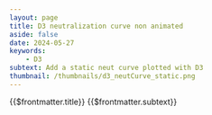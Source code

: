 ```yaml
---
layout: page
title: D3 neutralization curve non animated
aside: false
date: 2024-05-27
keywords:
    - D3
subtext: Add a static neut curve plotted with D3
thumbnail: /thumbnails/d3_neutCurve_static.png
---
```


<FigureTitle>{{$frontmatter.title}}</FigureTitle>
<SubtitleHeader>{{$frontmatter.subtext}}</SubtitleHeader>
<D3PlotContainer>
<svg></svg>
</D3PlotContainer>


<script setup>
    import { ref, onMounted, computed, watch } from 'vue';
    import * as d3 from 'd3';

    const dataFile = '/data/ephrin_neutcurve_df.csv'

    const svgContainer = ref(null);
    const dataset = ref(null);
    const width = 500;
    const height = 300;
    const marginTop = 20;
    const marginRight = 30;
    const marginBottom = 40;
    const marginLeft = 40;

    // Format the data from the CSV file
    function formatFile(data) {
        return data.map(d => ({
            serum: d.serum,
            measurement: +d3.format(".6f")(d.measurement),
            concentration: +d3.format(".8f")(d.concentration),
            fit: +d3.format(".8f")(d.fit),
            upper: +d3.format(".8f")(d.upper),
            lower: +d3.format(".8f")(d.lower)
        })).filter(d => !isNaN(d.concentration) && !isNaN(d.fit));
    }

    // Create the SVG element
    function createSvg() {
        const svg = d3.select('svg')
            //.attr('width', width)
            //.attr('height', height)
            .attr('preserveAspectRatio', "xMinYMin meet")
            .attr("viewBox", [0, 0, width, height]);
        
        return svg;
    }

    // Draw the plot
    function makePlot(svg) {

        const serumGroups = d3.group(dataset.value, d => d.serum);
        const serumDomain = Array.from(serumGroups.keys());

        const innerWidth = width - marginLeft - marginRight;
        const innerHeight = height - marginTop - marginBottom;

        const bounds = svg.append('g')
            .attr('transform', `translate(${marginLeft}, ${marginTop})`);

        const colorScale = d3.scaleOrdinal()
            .domain(serumDomain)
            .range(d3.schemeTableau10);

        const xScale = d3.scaleLog()
            .base(10)
            .domain(d3.extent(dataset.value, d => d.concentration))
            .range([0,innerWidth])
            .nice();

        const yScale = d3.scaleLinear()
            .domain([0, 1])
            .range([innerHeight, 0])
            .nice();

        
        const lines = bounds.selectAll('path')
            .data(serumGroups)
            .enter()
            .append('path')
            .attr('fill', 'none')
            .attr('stroke', ([serum]) => colorScale(serum))
            .attr('stroke-width', 1.5)
            .attr('d', ([, group]) => {
                return d3.line()
                    .x(d => xScale(d.concentration))
                    .y(d => yScale(d.fit))
                    (group);
            })

        // Draw the circles
        const circles = bounds.selectAll('circle')
            .data(dataset.value.filter(d => d.measurement))
            .enter()
            .append('circle')
            .attr('fill', d => colorScale(d.serum))
            .attr('cx', d => xScale(d.concentration))
            .attr('cy', d => yScale(d.measurement))
            .attr('r', 4)
            //.style('opacity', d => d.measurement ? 1 : 0)

        // Draw the error lines
        const errorLines = bounds.selectAll('.error-line')
            .data(dataset.value.filter(d => d.measurement && d.lower && d.upper))
            .enter()
            .append('line')
            .attr('class', 'error-line')
            .attr('x1', d => xScale(d.concentration))
            .attr('y1', d => yScale(d.lower))
            .attr('x2', d => xScale(d.concentration))
            .attr('y2', d => yScale(d.upper))
            .attr('stroke', d => colorScale(d.serum))
            .attr('stroke-width', 1.5)
            .style('opacity', 1);

        // Add the x-axis
        const xAxisGenerator = d3.axisBottom()
            .scale(xScale)
            .ticks(4)
            .tickFormat(d => `${d * 1000}`)
            .tickSizeOuter(0);
        
        const xAxis = bounds.append("g")
            .call(xAxisGenerator)
            .attr("transform", `translate(0, ${innerHeight})`)
            //.call(d => d.select(".domain").remove())
            
        const xAxisLabel = xAxis.append("text")
            .attr("x", innerWidth/2)
            .attr("y", marginBottom -5)
            .attr("fill", "currentColor")
            .attr('font-size', '12px')
            .html("Concentration (nM)");

        // Add the y-axis
        const yAxisGenerator = d3.axisLeft()
            .scale(yScale)
            .ticks(4)
            .tickFormat(d => `${d * 100}`);

        const yAxis = bounds.append('g')
            .call(yAxisGenerator)
            .attr("transform", `translate(0,0)`)

        const yAxisLabel = bounds
            .append("text")
            .attr("transform", "rotate(-90)")
            .attr("x", -innerHeight / 2)
            .attr("y", -marginLeft +10)
            .attr("fill", "currentColor")
            .attr('font-size', '12px')
            .attr("text-anchor", "middle")
            .html("Infectivity (%)");

        const legend = svg.append('g')
            .attr('class', 'legend')
            .attr('transform', `translate(${width - marginRight - 120}, ${marginTop+40})`);
        const legendItems = legend.selectAll('.legend-item')
            .data(serumDomain)
            .join('g')
            .attr('class', 'legend-item')
            .attr('transform', (d, i) => `translate(0, ${(i+10) * 14})`);
        legendItems.append('circle')
            .attr('cx', 0)
            .attr('cy', -45)
            .attr('r', 4)
            .attr('fill', d => colorScale(d));
        legendItems.append('text')
            .attr('class', 'text')
            .attr('x', 6)
            .attr('y', -42)
            .attr('fill', 'currentColor')
            .attr('text-anchor', 'start')
            .attr('font-size', 10)
            .text(d => d);
    }

    const fetchData = async () => {
        try {
            const response = await fetch(dataFile);
            const result = await response.text();
            const csv = d3.csvParse(result);
            dataset.value = formatFile(csv);
            const svg = createSvg();
            makePlot(svg);
        } catch (error) {
            console.error(error);
        }
    }
    // Run the code when the component is mounted
    onMounted(() => {
        fetchData();
    });
</script>

